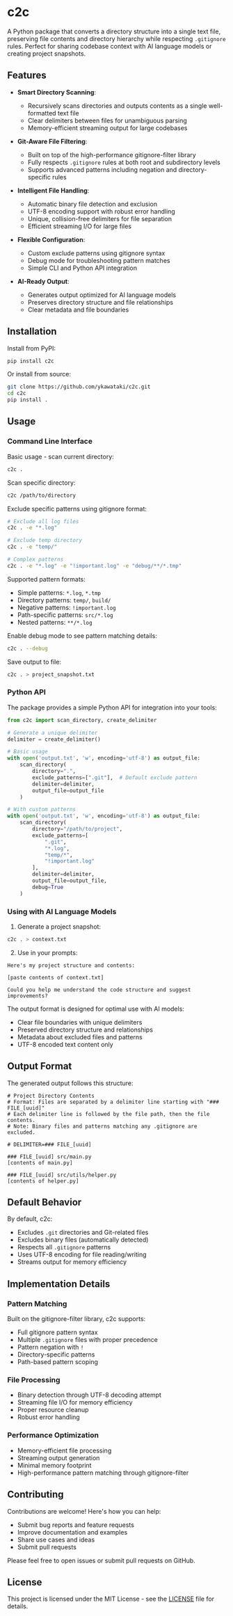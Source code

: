 # c2c

A Python package that converts a directory structure into a single text file, preserving file contents and directory hierarchy while respecting `.gitignore` rules. Perfect for sharing codebase context with AI language models or creating project snapshots.

## Features

- **Smart Directory Scanning**: 
  - Recursively scans directories and outputs contents as a single well-formatted text file
  - Clear delimiters between files for unambiguous parsing
  - Memory-efficient streaming output for large codebases

- **Git-Aware File Filtering**: 
  - Built on top of the high-performance gitignore-filter library
  - Fully respects `.gitignore` rules at both root and subdirectory levels
  - Supports advanced patterns including negation and directory-specific rules

- **Intelligent File Handling**:
  - Automatic binary file detection and exclusion
  - UTF-8 encoding support with robust error handling
  - Unique, collision-free delimiters for file separation
  - Efficient streaming I/O for large files

- **Flexible Configuration**:
  - Custom exclude patterns using gitignore syntax
  - Debug mode for troubleshooting pattern matches
  - Simple CLI and Python API integration

- **AI-Ready Output**: 
  - Generates output optimized for AI language models
  - Preserves directory structure and file relationships
  - Clear metadata and file boundaries

## Installation

Install from PyPI:
```bash
pip install c2c
```

Or install from source:
```bash
git clone https://github.com/ykawataki/c2c.git
cd c2c
pip install .
```

## Usage

### Command Line Interface

Basic usage - scan current directory:
```bash
c2c .
```

Scan specific directory:
```bash
c2c /path/to/directory
```

Exclude specific patterns using gitignore format:
```bash
# Exclude all log files
c2c . -e "*.log"

# Exclude temp directory
c2c . -e "temp/"

# Complex patterns
c2c . -e "*.log" -e "!important.log" -e "debug/**/*.tmp"
```

Supported pattern formats:
- Simple patterns: `*.log`, `*.tmp`
- Directory patterns: `temp/`, `build/`
- Negative patterns: `!important.log`
- Path-specific patterns: `src/*.log`
- Nested patterns: `**/*.log`

Enable debug mode to see pattern matching details:
```bash
c2c . --debug
```

Save output to file:
```bash
c2c . > project_snapshot.txt
```

### Python API

The package provides a simple Python API for integration into your tools:

```python
from c2c import scan_directory, create_delimiter

# Generate a unique delimiter
delimiter = create_delimiter()

# Basic usage
with open('output.txt', 'w', encoding='utf-8') as output_file:
    scan_directory(
        directory=".",
        exclude_patterns=[".git"],  # Default exclude pattern
        delimiter=delimiter,
        output_file=output_file
    )

# With custom patterns
with open('output.txt', 'w', encoding='utf-8') as output_file:
    scan_directory(
        directory="/path/to/project",
        exclude_patterns=[
            ".git",
            "*.log",
            "temp/*",
            "!important.log"
        ],
        delimiter=delimiter,
        output_file=output_file,
        debug=True
    )
```

### Using with AI Language Models

1. Generate a project snapshot:
```bash
c2c . > context.txt
```

2. Use in your prompts:
```
Here's my project structure and contents:

[paste contents of context.txt]

Could you help me understand the code structure and suggest improvements?
```

The output format is designed for optimal use with AI models:
- Clear file boundaries with unique delimiters
- Preserved directory structure and relationships
- Metadata about excluded files and patterns
- UTF-8 encoded text content only

## Output Format

The generated output follows this structure:

```
# Project Directory Contents
# Format: Files are separated by a delimiter line starting with "### FILE_[uuid]"
# Each delimiter line is followed by the file path, then the file contents.
# Note: Binary files and patterns matching any .gitignore are excluded.

# DELIMITER=### FILE_[uuid]

### FILE_[uuid] src/main.py
[contents of main.py]

### FILE_[uuid] src/utils/helper.py
[contents of helper.py]
```

## Default Behavior

By default, c2c:
- Excludes `.git` directories and Git-related files
- Excludes binary files (automatically detected)
- Respects all `.gitignore` patterns
- Uses UTF-8 encoding for file reading/writing
- Streams output for memory efficiency

## Implementation Details

### Pattern Matching

Built on the gitignore-filter library, c2c supports:
- Full gitignore pattern syntax
- Multiple `.gitignore` files with proper precedence
- Pattern negation with `!`
- Directory-specific patterns
- Path-based pattern scoping

### File Processing

- Binary detection through UTF-8 decoding attempt
- Streaming file I/O for memory efficiency
- Proper resource cleanup
- Robust error handling

### Performance Optimization

- Memory-efficient file processing
- Streaming output generation
- Minimal memory footprint
- High-performance pattern matching through gitignore-filter

## Contributing

Contributions are welcome! Here's how you can help:
- Submit bug reports and feature requests
- Improve documentation and examples
- Share use cases and ideas
- Submit pull requests

Please feel free to open issues or submit pull requests on GitHub.

## License

This project is licensed under the MIT License - see the [LICENSE](LICENSE) file for details.